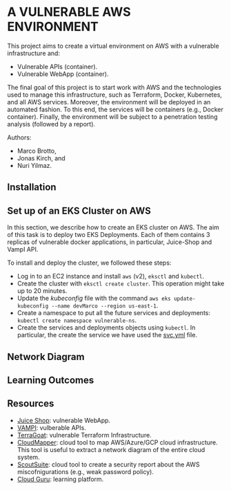 # A VULNERABLE AWS ENVIRONMENT
This project aims to create a virtual environment on AWS with a vulnerable infrastructure and: 
- Vulnerable APIs (container).
- Vulnerable WebApp (container).

The final goal of this project is to start work with AWS and the technologies used to manage this infrastructure, such as Terraform, Docker, Kubernetes, and all AWS services.
Moreover, the environment will be deployed in an automated fashion. To this end, the services will be containers (e.g., Docker container). 
Finally, the environment will be subject to a penetration testing analysis (followed by a report).


Authors: 
- Marco Brotto,
- Jonas Kirch, and
- Nuri Yilmaz.

## Installation

## Set up of an EKS Cluster on AWS
In this section, we describe how to create an EKS cluster on AWS. The aim of this task is to deploy two EKS Deployments. Each of them contains 3 replicas of vulnerable docker applications, in particular, Juice-Shop and VampI API.

To install and deploy the cluster, we followed these steps:

- Log in to an EC2 instance and install `aws` (v2), `eksctl` and `kubectl`.
- Create the cluster with `eksctl create cluster`. This operation might take up to 20 minutes.
- Update the *kubeconfig* file with the command `aws eks update-kubeconfig --name devMarco --region us-east-1`.
- Create a namespace to put all the future services and deployments: `kubectl create namespace vulnerable-ns`.
- Create the services and deployments objects using `kubectl`. In particular, the create the service we have used the [svc.yml](README.md) file.

## Network Diagram

## Learning Outcomes

## Resources
- [Juice Shop](https://github.com/juice-shop/juice-shop): vulnerable WebApp.
- [VAMPI](https://github.com/erev0s/VAmPI): vulberable APIs.
- [TerraGoat](https://github.com/bridgecrewio/terragoat): vulnerable Terraform Infrastructure.
- [CloudMapper](https://github.com/duo-labs/cloudmapper): cloud tool to map AWS/Azure/GCP cloud infrastructure. This tool is useful to extract a network diagram of the entire cloud system.
- [ScoutSuite](https://github.com/nccgroup/ScoutSuite): cloud tool to create a security report about the AWS miscofnigurations (e.g., weak password policy).
- [Cloud Guru](https://acloudguru.com/): learning platform.
